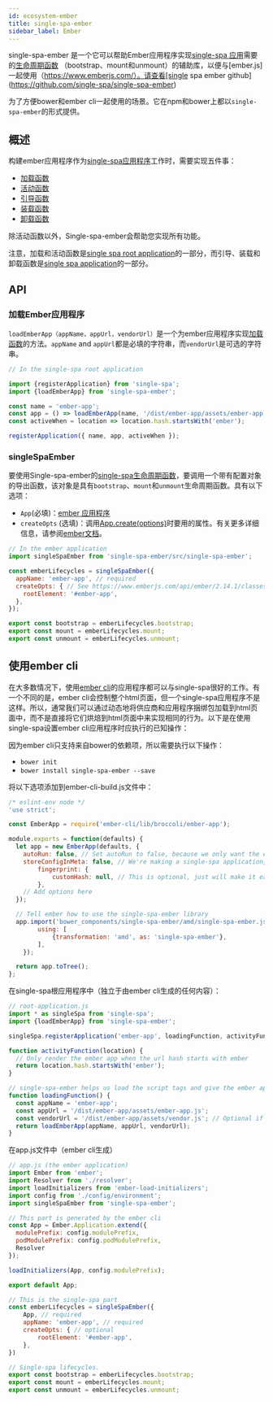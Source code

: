```yaml
---
id: ecosystem-ember
title: single-spa-ember
sidebar_label: Ember
---
```


single-spa-ember 是一个它可以帮助Ember应用程序实现[single-spa 应用](configuration#registering-applications)需要的[生命周期函数](building-applications.md#registered-application-lifecycle) （bootstrap、mount和unmount）的辅助库，以便与[ember.js]一起使用（https://www.emberjs.com/）。请查看[single spa ember github](https://github.com/single-spa/single-spa-ember)

为了方便bower和ember cli一起使用的场景。它在npm和bower上都以`single-spa-ember`的形式提供。

## 概述

构建ember应用程序作为[single-spa应用程序](https://github.com/single-spa/single-spa/blob/master/docs/applications.md#registered-applications)工作时，需要实现五件事：

- [加载函数](https://github.com/single-spa/single-spa/blob/master/docs/root-application.md#loading-function)
- [活动函数](https://github.com/single-spa/single-spa/blob/master/docs/root-application.md#activity-function)
- [引导函数](https://github.com/single-spa/single-spa/blob/master/docs/applications.md#bootstrap)
- [装载函数](https://github.com/single-spa/single-spa/blob/master/docs/applications.md#mount)
- [卸载函数](https://github.com/single-spa/single-spa/blob/master/docs/applications.md#unmount)

除活动函数以外，Single-spa-ember会帮助您实现所有功能。

注意，加载和活动函数是[single spa root application](https://github.com/single-spa/single-spa/blob/master/docs/root-application.md)的一部分，而引导、装载和卸载函数是[single spa application](https://github.com/single-spa/single-spa/blob/master/docs/applications.md)的一部分。

## API

### 加载Ember应用程序

`loadEmberApp（appName，appUrl，vendorUrl）`是一个为ember应用程序实现[加载函数](https://github.com/single-spa/single-spa/blob/master/docs/root-application.md#loading-function)的方法。`appName` and `appUrl`都是必填的字符串，而`vendorUrl`是可选的字符串。


```js
// In the single-spa root application

import {registerApplication} from 'single-spa';
import {loadEmberApp} from 'single-spa-ember';

const name = 'ember-app';
const app = () => loadEmberApp(name, '/dist/ember-app/assets/ember-app.js', '/dist/ember-app/assets/vendor.js');
const activeWhen = location => location.hash.startsWith('ember');

registerApplication({ name, app, activeWhen });
```

### singleSpaEmber
要使用Single-spa-ember的[single-spa生命周期函数](https://github.com/single-spa/single-spa/blob/master/docs/applications.md#application-lifecycle)，要调用一个带有配置对象的导出函数，该对象是具有`bootstrap`、`mount`和`unmount`生命周期函数。具有以下选项：

- `App`(必填)：[ember 应用程序](https://www.emberjs.com/api/ember/2.14.1/classes/Ember.Application)
- `createOpts` (选填)：调用[App.create(options)](https://www.emberjs.com/api/ember/2.14.1/classes/Ember.Application)时要用的属性。有关更多详细信息，请参阅[ember文档](https://www.emberjs.com/api/ember/2.14.1/classes/Ember.Application)。

```js
// In the ember application
import singleSpaEmber from 'single-spa-ember/src/single-spa-ember';

const emberLifecycles = singleSpaEmber({
  appName: 'ember-app', // required
  createOpts: { // See https://www.emberjs.com/api/ember/2.14.1/classes/Ember.Application
    rootElement: '#ember-app',
  },
});

export const bootstrap = emberLifecycles.bootstrap;
export const mount = emberLifecycles.mount;
export const unmount = emberLifecycles.unmount;
```

## 使用ember cli

在大多数情况下，使用[ember cli](https://ember-cli.com/)的应用程序都可以与single-spa很好的工作。有一个不同的是，ember cli会控制整个html页面，但一个single-spa应用程序不是这样。所以，通常我们可以通过动态地将供应商和应用程序捆绑包加载到html页面中，而不是直接将它们烘焙到html页面中来实现相同的行为。以下是在使用single-spa设置ember cli应用程序时应执行的已知操作：

因为ember cli只支持来自bower的依赖项，所以需要执行以下操作：

- `bower init`
- `bower install single-spa-ember --save`

将以下选项添加到ember-cli-build.js文件中：
```js
/* eslint-env node */
'use strict';

const EmberApp = require('ember-cli/lib/broccoli/ember-app');

module.exports = function(defaults) {
  let app = new EmberApp(defaults, {
    autoRun: false, // Set autoRun to false, because we only want the ember app to render to the DOM when single-spa tells it to.
    storeConfigInMeta: false, // We're making a single-spa application, which doesn't exclusively own the html file. So we don't want to have to have a `<meta>` tag for the ember environment to be initialized.
		fingerprint: {
			customHash: null, // This is optional, just will make it easier for you to have the same url every time you do an ember build.
		},
    // Add options here
  });

  // Tell ember how to use the single-spa-ember library
  app.import('bower_components/single-spa-ember/amd/single-spa-ember.js', {
		using: [
			{transformation: 'amd', as: 'single-spa-ember'},
		],
	});

  return app.toTree();
};
```

在single-spa根应用程序中（独立于由ember cli生成的任何内容）：


```js
// root-application.js
import * as singleSpa from 'single-spa';
import {loadEmberApp} from 'single-spa-ember';

singleSpa.registerApplication('ember-app', loadingFunction, activityFunction);

function activityFunction(location) {
  // Only render the ember app when the url hash starts with ember
  return location.hash.startsWith('ember');
}

// single-spa-ember helps us load the script tags and give the ember app module to single-spa.
function loadingFunction() {
  const appName = 'ember-app';
  const appUrl = '/dist/ember-app/assets/ember-app.js';
  const vendorUrl = '/dist/ember-app/assets/vendor.js'; // Optional if you have one vendor bundle used for many different ember apps
  return loadEmberApp(appName, appUrl, vendorUrl);
}
```

在app.js文件中（ember cli生成）

```js
// app.js (the ember application)
import Ember from 'ember';
import Resolver from './resolver';
import loadInitializers from 'ember-load-initializers';
import config from './config/environment';
import singleSpaEmber from 'single-spa-ember';

// This part is generated by the ember cli
const App = Ember.Application.extend({
  modulePrefix: config.modulePrefix,
  podModulePrefix: config.podModulePrefix,
  Resolver
});

loadInitializers(App, config.modulePrefix);

export default App;

// This is the single-spa part
const emberLifecycles = singleSpaEmber({
	App, // required
	appName: 'ember-app', // required
	createOpts: { // optional
		rootElement: '#ember-app',
	},
})

// Single-spa lifecycles.
export const bootstrap = emberLifecycles.bootstrap;
export const mount = emberLifecycles.mount;
export const unmount = emberLifecycles.unmount;
```
